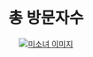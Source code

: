 

<!DOCTYPE html> <html lang="en"> <head> <meta charset="UTF-8"> 
<meta name="viewport" content="width=device-width, initial-scale=1.0"> 
<title>홈페이지 방문자 카운터</title> </head> <body> <h1 align="center">
총 방문자수</h1> <div align="center"> <!-- 이미지 카운터 링크 --> 

<a href="https://count.getloli.com/get/@hklee7" target="_blank">
<!-- 미소녀 이미지 --> 
<img src="https://example.com/your-cute-image.jpg" alt="미소녀 이미지">
</a> </div> </body> </html>